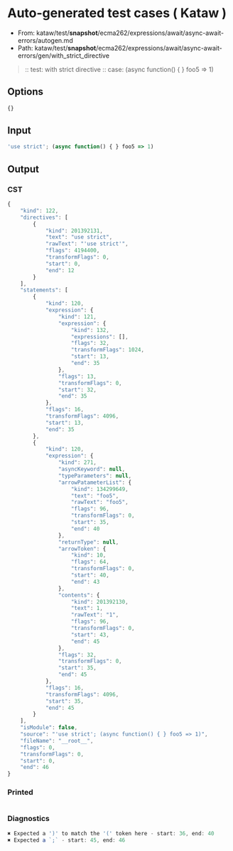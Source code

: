 # Auto-generated test cases ( Kataw )
- From: kataw/test/__snapshot__/ecma262/expressions/await/async-await-errors/autogen.md
- Path: kataw/test/__snapshot__/ecma262/expressions/await/async-await-errors/gen/with_strict_directive
> :: test: with strict directive
> :: case: (async function() { } foo5 => 1)
## Options

`````js
{}
`````
## Input

`````js
'use strict'; (async function() { } foo5 => 1)
`````
## Output

### CST

```javascript
{
    "kind": 122,
    "directives": [
        {
            "kind": 201392131,
            "text": "use strict",
            "rawText": "'use strict'",
            "flags": 4194400,
            "transformFlags": 0,
            "start": 0,
            "end": 12
        }
    ],
    "statements": [
        {
            "kind": 120,
            "expression": {
                "kind": 121,
                "expression": {
                    "kind": 132,
                    "expressions": [],
                    "flags": 32,
                    "transformFlags": 1024,
                    "start": 13,
                    "end": 35
                },
                "flags": 13,
                "transformFlags": 0,
                "start": 32,
                "end": 35
            },
            "flags": 16,
            "transformFlags": 4096,
            "start": 13,
            "end": 35
        },
        {
            "kind": 120,
            "expression": {
                "kind": 271,
                "asyncKeyword": null,
                "typeParameters": null,
                "arrowPatameterList": {
                    "kind": 134299649,
                    "text": "foo5",
                    "rawText": "foo5",
                    "flags": 96,
                    "transformFlags": 0,
                    "start": 35,
                    "end": 40
                },
                "returnType": null,
                "arrowToken": {
                    "kind": 10,
                    "flags": 64,
                    "transformFlags": 0,
                    "start": 40,
                    "end": 43
                },
                "contents": {
                    "kind": 201392130,
                    "text": 1,
                    "rawText": "1",
                    "flags": 96,
                    "transformFlags": 0,
                    "start": 43,
                    "end": 45
                },
                "flags": 32,
                "transformFlags": 0,
                "start": 35,
                "end": 45
            },
            "flags": 16,
            "transformFlags": 4096,
            "start": 35,
            "end": 45
        }
    ],
    "isModule": false,
    "source": "'use strict'; (async function() { } foo5 => 1)",
    "fileName": "__root__",
    "flags": 0,
    "transformFlags": 0,
    "start": 0,
    "end": 46
}
```

### Printed

```javascript

```

### Diagnostics

```javascript
✖ Expected a ')' to match the '(' token here - start: 36, end: 40
✖ Expected a `;` - start: 45, end: 46

```

